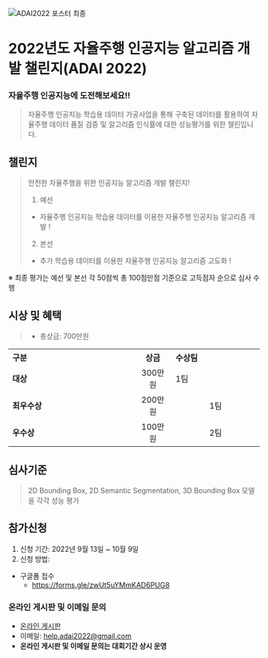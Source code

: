 ![ADAI2022 포스터 최종](https://user-images.githubusercontent.com/70569284/189075876-910aa00e-6983-4a6d-bece-b37f6b126edc.jpg)


# 2022년도 자율주행 인공지능 알고리즘 개발 챌린지(ADAI 2022)
### 자율주행 인공지능에 도전해보세요!!
> 자율주행 인공지능 학습용 데이터 가공사업을 통해 구축된 데이터를 활용하여 자율주행 데이터 품질 검증 및
알고리즘 인식률에 대한 성능평가를 위한 챌린입니다.
  
## 챌린지
> 안전한 자율주행을 위한 인공지능 알고리즘 개발 챌린지!
>1. 예선
> - 자율주행 인공지능 학습용 데이터를 이용한 자율주행 인공지능 알고리즘 개발 !
>2. 본선
> - 추가 학습용 데이터를 이용한 자율주행 인공지능 알고리즘 고도화 !<br></pre>

※ 최종 평가는 예선 및 본선 각 50점씩 총 100점만점 기준으로 고득점자 순으로 심사 수행




## 시상 및 혜택
>- 총상금: 700만원  <br>

<table class="tbl_prize">
  <tr>
    <th style="text-align:left;width:50%">구분</th>
    <th style="text-align:center;width:15%">상금</th>
        <th style="text-align:left;width:35%">수상팀</th>
  </tr>
  <tr>
    <td>
      <strong>대상</strong><br>
    </td>
    <td align=center> 300만원 </td>
    <td> 1팀 </td>
  </tr>
    <tr>
    <td>
      <strong>최우수상</strong><br>
    </td>
    <td style="text-align:center">200만원</td>
        <td align=center> 1팀 </td>
   </tr>
    <tr>
    <td>
      <strong>우수상</strong><br>
    </td>
    <td style="text-align:center">100만원</td>
        <td align=center> 2팀 </td>
   </tr>

</table>


## 심사기준
> 2D Bounding Box, 2D Semantic Segmentation, 3D Bounding Box 모델을 각각 성능 평가

## 참가신청
1. 신청 기간: 2022년 9월 13일 ~ 10월 9일 <br>
2. 신청 방법: <br>
  + 구글폼 접수
    + https://forms.gle/zwUt5uYMmKAD6PUG8


### 온라인 게시판 및 이메일 문의
* [온라인 게시판](https://github.com/DatathonInfo/ADAIChallenge/issues)
* 이메일: help.adai2022@gmail.com 
* **온라인 게시판 및 이메일 문의는 대회기간 상시 운영**
